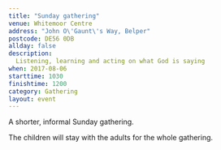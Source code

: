 ```yaml
---
title: "Sunday gathering"
venue: Whitemoor Centre
address: "John O\'Gaunt\'s Way, Belper"
postcode: DE56 0DB
allday: false
description: 
  Listening, learning and acting on what God is saying
when: 2017-08-06
starttime: 1030
finishtime: 1200
category: Gathering
layout: event
---
```

A shorter, informal Sunday gathering.

The children will stay with the adults for the whole gathering.